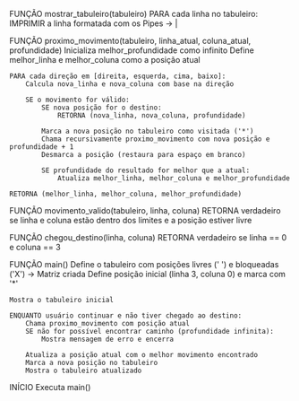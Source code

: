 FUNÇÃO mostrar_tabuleiro(tabuleiro)
    PARA cada linha no tabuleiro:
        IMPRIMIR a linha formatada com os Pipes -> | 

FUNÇÃO proximo_movimento(tabuleiro, linha_atual, coluna_atual, profundidade)
    Inicializa melhor_profundidade como infinito
    Define melhor_linha e melhor_coluna como a posição atual

    PARA cada direção em [direita, esquerda, cima, baixo]:
        Calcula nova_linha e nova_coluna com base na direção

        SE o movimento for válido:
            SE nova posição for o destino:
                RETORNA (nova_linha, nova_coluna, profundidade)

            Marca a nova posição no tabuleiro como visitada ('*')
            Chama recursivamente proximo_movimento com nova posição e profundidade + 1
            Desmarca a posição (restaura para espaço em branco)

            SE profundidade do resultado for melhor que a atual:
                Atualiza melhor_linha, melhor_coluna e melhor_profundidade

    RETORNA (melhor_linha, melhor_coluna, melhor_profundidade)

FUNÇÃO movimento_valido(tabuleiro, linha, coluna)
    RETORNA verdadeiro se linha e coluna estão dentro dos limites e a posição estiver livre

FUNÇÃO chegou_destino(linha, coluna)
    RETORNA verdadeiro se linha == 0 e coluna == 3

FUNÇÃO main()
    Define o tabuleiro com posições livres (' ') e bloqueadas ('X') -> Matriz criada
    Define posição inicial (linha 3, coluna 0) e marca com '*'

    Mostra o tabuleiro inicial

    ENQUANTO usuário continuar e não tiver chegado ao destino:
        Chama proximo_movimento com posição atual
        SE não for possível encontrar caminho (profundidade infinita):
            Mostra mensagem de erro e encerra

        Atualiza a posição atual com o melhor movimento encontrado
        Marca a nova posição no tabuleiro
        Mostra o tabuleiro atualizado

INÍCIO
    Executa main()